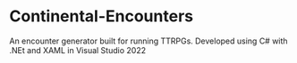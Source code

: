 # Continental-Encounters
An encounter generator built for running TTRPGs. Developed using C# with .NEt and XAML in Visual Studio 2022
